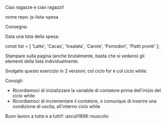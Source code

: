 Ciao ragazze e ciao ragazzi!

nome repo: js-lista-spesa

Consegna:

Data una lista della spesa:

const list = [
    'Latte',
    'Cacao',
    'Insalata',
    'Carote',
    'Pomodori',
    'Piatti pronti'
];

Stampare sulla pagina (anche brutalmente, basta che si vedano) gli elementi della lista individualmente.

Svolgete questo esercizio in 2 versioni: col ciclo for e col ciclo while.

Consigli:

- Ricordiamoci di inizializzare la variabile di contatore prima dell'inizio del ciclo while
- Ricordiamoci di incrementare il contatore, o comunque di inserire una condizione di uscita, all'interno ciclo while

Buon lavoro a tutte e a tutti!! :ascoli1898::muscolo: